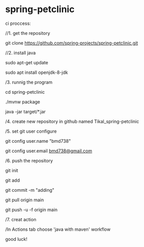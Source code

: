 # spring-petclinic
ci proccess:

//1. get the repository 

git clone https://github.com/spring-projects/spring-petclinic.git

//2. install java 

sudo apt-get update

sudo apt install openjdk-8-jdk

/3. runnig the program  

cd spring-petclinic

./mvnw package

java -jar target/*.jar

/4. create new repository in github named Tikal_spring-petclinic

/5. set git user configure

git config user.name "bmd738"

git config user.email bmd738@gmail.com

/6. push the repository

git init

git add

git commit -m "adding"

git pull origin main

git push -u -f origin main

/7. creat action 

/In Actions tab choose 'java with maven' workflow

good luck!

